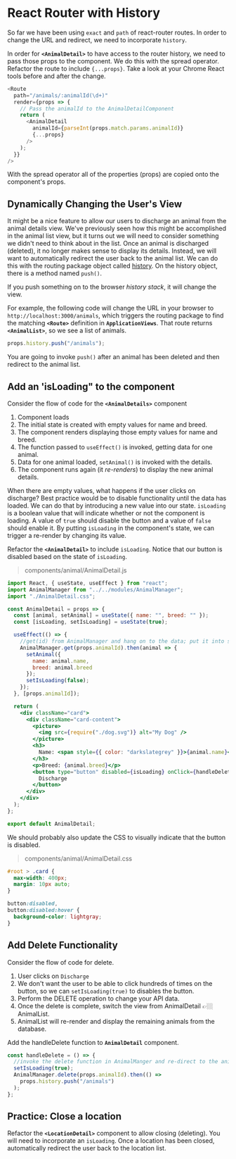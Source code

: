 # React Router with History

So far we have been using `exact` and `path` of react-router routes. In order to change the URL and redirect, we need to incorporate `history`.

In order for **`<AnimalDetail>`** to have access to the router history, we need to pass those props to the component. We do this with the spread operator. Refactor the route to include `{...props}`. Take a look at your Chrome React tools before and after the change.

```js
<Route
  path="/animals/:animalId(\d+)"
  render={props => {
    // Pass the animalId to the AnimalDetailComponent
    return (
      <AnimalDetail
        animalId={parseInt(props.match.params.animalId)}
        {...props}
      />
    );
  }}
/>
```

With the spread operator all of the properties (props) are copied onto the component's props.

## Dynamically Changing the User's View

It might be a nice feature to allow our users to discharge an animal from the animal details view. We've previously seen how this might be accomplished in the animal list view, but it turns out we will need to consider something we didn't need to think about in the list. Once an animal is discharged (deleted), it no longer makes sense to display its details. Instead, we will want to automatically redirect the user back to the animal list. We can do this with the routing package object called [history](https://github.com/ReactTraining/react-router/blob/master/packages/react-router/docs/api/history.md). On the history object, there is a method named `push()`.

If you push something on to the browser _history stack_, it will change the view.

For example, the following code will change the URL in your browser to `http://localhost:3000/animals`, which triggers the routing package to find the matching **`<Route>`** definition in **`ApplicationViews`**. That route returns **`<AnimalList>`**, so we see a list of animals.

```js
props.history.push("/animals");
```

You are going to invoke `push()` after an animal has been deleted and then redirect to the animal list.

## Add an 'isLoading" to the component

Consider the flow of code for the **`<AnimalDetails>`** component

1. Component loads
1. The initial state is created with empty values for name and breed.
1. The component renders displaying those empty values for name and breed.
1. The function passed to `useEffect()` is invoked, getting data for one animal.
1. Data for one animal loaded, `setAnimal()` is invoked with the details.
1. The component runs again (it _re-renders_) to display the new animal details.

When there are empty values, what happens if the user clicks on discharge? Best practice would be to disable functionality until the data has loaded. We can do that by introducing a new value into our state. `isLoading` is a boolean value that will indicate whether or not the component is loading. A value of `true` should disable the button and a value of `false` should enable it. By putting `isLoading` in the component's state, we can trigger a re-render by changing its value.

Refactor the **`<AnimalDetail>`** to include `isLoading`. Notice that our button is disabled based on the state of `isLoading`.

> components/animal/AnimalDetail.js

```jsx
import React, { useState, useEffect } from "react";
import AnimalManager from "../../modules/AnimalManager";
import "./AnimalDetail.css";

const AnimalDetail = props => {
  const [animal, setAnimal] = useState({ name: "", breed: "" });
  const [isLoading, setIsLoading] = useState(true);

  useEffect(() => {
    //get(id) from AnimalManager and hang on to the data; put it into state
    AnimalManager.get(props.animalId).then(animal => {
      setAnimal({
        name: animal.name,
        breed: animal.breed
      });
      setIsLoading(false);
    });
  }, [props.animalId]);

  return (
    <div className="card">
      <div className="card-content">
        <picture>
          <img src={require("./dog.svg")} alt="My Dog" />
        </picture>
        <h3>
          Name: <span style={{ color: "darkslategrey" }}>{animal.name}</span>
        </h3>
        <p>Breed: {animal.breed}</p>
        <button type="button" disabled={isLoading} onClick={handleDelete}>
          Discharge
        </button>
      </div>
    </div>
  );
};

export default AnimalDetail;
```

We should probably also update the CSS to visually indicate that the button is disabled.

> components/animal/AnimalDetail.css

```css
#root > .card {
  max-width: 400px;
  margin: 10px auto;
}

button:disabled,
button:disabled:hover {
  background-color: lightgray;
}
```

## Add Delete Functionality

Consider the flow of code for delete.

1. User clicks on `Discharge`
1. We don't want the user to be able to click hundreds of times on the button, so we can `setIsLoading(true)` to disables the button.
1. Perform the DELETE operation to change your API data.
1. Once the delete is complete, switch the view from AnimalDetail 👉🏼 AnimalList.
1. AnimalList will re-render and display the remaining animals from the database.

Add the handleDelete function to **`AnimalDetail`** component.

```js
const handleDelete = () => {
  //invoke the delete function in AnimalManger and re-direct to the animal list.
  setIsLoading(true);
  AnimalManager.delete(props.animalId).then(() =>
    props.history.push("/animals")
  );
};
```

## Practice: Close a location

Refactor the **`<LocationDetail>`** component to allow closing (deleting). You will need to incorporate an `isLoading`. Once a location has been closed, automatically redirect the user back to the location list.
